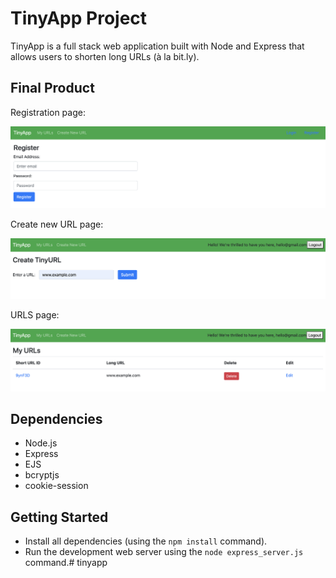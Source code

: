 # TinyApp Project

TinyApp is a full stack web application built with Node and Express that allows users to shorten long URLs (à la bit.ly).

## Final Product

Registration page:

!["registration page"](https://github.com/BlaireAramenko/tinyapp/blob/main/images/registration-page.png)

Create new URL page:

!["create URL"](https://github.com/BlaireAramenko/tinyapp/blob/main/images/create-url.png)

URLS page:

!["My URLS page"](https://github.com/BlaireAramenko/tinyapp/blob/main/images/urls-page.png)

## Dependencies

- Node.js
- Express
- EJS
- bcryptjs
- cookie-session

## Getting Started

- Install all dependencies (using the `npm install` command).
- Run the development web server using the `node express_server.js` command.# tinyapp
